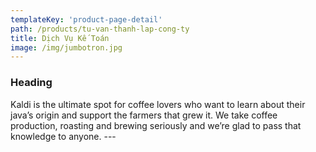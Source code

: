 ```yaml
---
templateKey: 'product-page-detail'
path: /products/tu-van-thanh-lap-cong-ty
title: Dịch Vụ Kế Toán
image: /img/jumbotron.jpg
---
```

  <h3>Heading</h3>
  Kaldi is the ultimate spot for coffee lovers who want to learn about their
  java’s origin and support the farmers that grew it. We take coffee production,
  roasting and brewing seriously and we’re glad to pass that knowledge to
  anyone.
---

